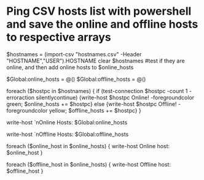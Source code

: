 # Ping CSV hosts list with powershell and save the online and offline hosts to respective arrays

$hostnames = (import-csv "hostnames.csv" -Header "HOSTNAME","USER").HOSTNAME
clear
$hostnames
#test if they are online, and then add online hosts to $online_hosts

$Global:online_hosts = @()
$Global:offline_hosts = @()

foreach ($hostpc in $hostnames) {
    if (test-connection $hostpc -count 1 -erroraction silentlycontinue) {write-host $hostpc Online! -foregroundcolor green; $online_hosts += $hostpc} else {write-host $hostpc Offline! -foregroundcolor yellow; $offline_hosts += $hostpc}
}

write-host `nOnline Hosts:
$Global:online_hosts

write-host `nOffline Hosts:
$Global:offline_hosts

foreach ($online_host in $online_hosts) {
    write-host Online host: $online_host
}

foreach ($offline_host in $online_hosts) {
    write-host Offline host: $offline_host
}
